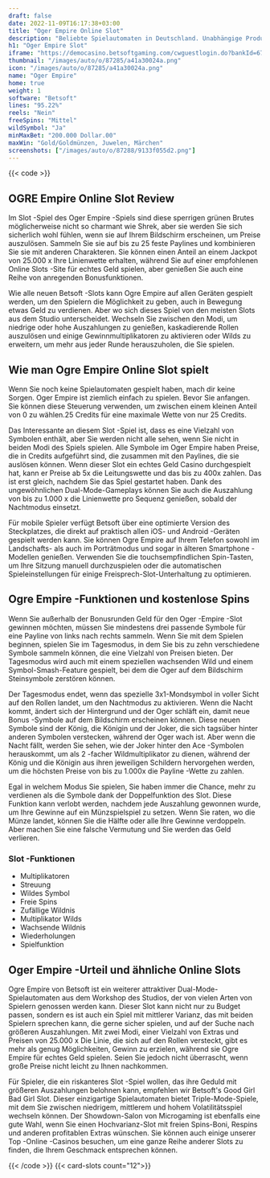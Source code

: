 ```yaml
---
draft: false
date: 2022-11-09T16:17:38+03:00
title: "Oger Empire Online Slot"
description: "Beliebte Spielautomaten in Deutschland. Unabhängige Produktbewertungen und exklusive Anmeldeangebote. Jetzt spielen!"
h1: "Oger Empire Slot"
iframe: "https://democasino.betsoftgaming.com/cwguestlogin.do?bankId=675&CDN=AUTO&gameId=793"
thumbnail: "/images/auto/o/87285/a41a30024a.png"
icon: "/images/auto/o/87285/a41a30024a.png"
name: "Oger Empire"
home: true
weight: 1
software: "Betsoft"
lines: "95.22%"
reels: "Nein"
freeSpins: "Mittel"
wildSymbol: "Ja"
minMaxBet: "200.000 Dollar.00"
maxWin: "Gold/Goldmünzen, Juwelen, Märchen"
screenshots: ["/images/auto/o/87288/9133f055d2.png"]
---
```


{{< code >}}<h2>OGRE Empire Online Slot Review</h2><p>Im Slot -Spiel des Oger Empire -Spiels sind diese sperrigen grünen Brutes möglicherweise nicht so charmant wie Shrek, aber sie werden Sie sich sicherlich wohl fühlen, wenn sie auf Ihrem Bildschirm erscheinen, um Preise auszulösen. Sammeln Sie sie auf bis zu 25 feste Paylines und kombinieren Sie sie mit anderen Charakteren. Sie können einen Anteil an einem Jackpot von 25.000 x Ihre Linienwette erhalten, während Sie auf einer empfohlenen Online Slots -Site für echtes Geld spielen, aber genießen Sie auch eine Reihe von anregenden Bonusfunktionen.</p><p>Wie alle neuen Betsoft -Slots kann Ogre Empire auf allen Geräten gespielt werden, um den Spielern die Möglichkeit zu geben, auch in Bewegung etwas Geld zu verdienen. Aber wo sich dieses Spiel von den meisten Slots aus dem Studio unterscheidet. Wechseln Sie zwischen den Modi, um niedrige oder hohe Auszahlungen zu genießen, kaskadierende Rollen auszulösen und einige Gewinnmultiplikatoren zu aktivieren oder Wilds zu erweitern, um mehr aus jeder Runde herauszuholen, die Sie spielen.</p><h2>Wie man Ogre Empire Online Slot spielt</h2><p>Wenn Sie noch keine Spielautomaten gespielt haben, mach dir keine Sorgen. Oger Empire ist ziemlich einfach zu spielen. Bevor Sie anfangen. Sie können diese Steuerung verwenden, um zwischen einem kleinen Anteil von 0 zu wählen.25 Credits für eine maximale Wette von nur 25 Credits.</p><p>Das Interessante an diesem Slot -Spiel ist, dass es eine Vielzahl von Symbolen enthält, aber Sie werden nicht alle sehen, wenn Sie nicht in beiden Modi des Spiels spielen. Alle Symbole im Oger Empire haben Preise, die in Credits aufgeführt sind, die zusammen mit den Paylines, die sie auslösen können. Wenn dieser Slot ein echtes Geld Casino durchgespielt hat, kann er Preise ab 5x die Leitungswette und das bis zu 400x zahlen. Das ist erst gleich, nachdem Sie das Spiel gestartet haben. Dank des ungewöhnlichen Dual-Mode-Gameplays können Sie auch die Auszahlung von bis zu 1.000 x die Linienwette pro Sequenz genießen, sobald der Nachtmodus einsetzt.</p><p>Für mobile Spieler verfügt Betsoft über eine optimierte Version des Steckplatzes, die direkt auf praktisch allen iOS- und Android -Geräten gespielt werden kann. Sie können Ogre Empire auf Ihrem Telefon sowohl im Landschafts- als auch im Porträtmodus und sogar in älteren Smartphone -Modellen genießen. Verwenden Sie die touchsempfindlichen Spin-Tasten, um Ihre Sitzung manuell durchzuspielen oder die automatischen Spieleinstellungen für einige Freisprech-Slot-Unterhaltung zu optimieren.</p><h2>Ogre Empire -Funktionen und kostenlose Spins</h2><p>Wenn Sie außerhalb der Bonusrunden Geld für den Oger -Empire -Slot gewinnen möchten, müssen Sie mindestens drei passende Symbole für eine Payline von links nach rechts sammeln. Wenn Sie mit dem Spielen beginnen, spielen Sie im Tagesmodus, in dem Sie bis zu zehn verschiedene Symbole sammeln können, die eine Vielzahl von Preisen bieten. Der Tagesmodus wird auch mit einem speziellen wachsenden Wild und einem Symbol-Smash-Feature gespielt, bei dem die Oger auf dem Bildschirm Steinsymbole zerstören können.</p><p>Der Tagesmodus endet, wenn das spezielle 3x1-Mondsymbol in voller Sicht auf den Rollen landet, um den Nachtmodus zu aktivieren. Wenn die Nacht kommt, ändert sich der Hintergrund und der Oger schläft ein, damit neue Bonus -Symbole auf dem Bildschirm erscheinen können. Diese neuen Symbole sind der König, die Königin und der Joker, die sich tagsüber hinter anderen Symbolen verstecken, während der Oger wach ist. Aber wenn die Nacht fällt, werden Sie sehen, wie der Joker hinter den Ace -Symbolen herauskommt, um als 2 -facher Wildmultiplikator zu dienen, während der König und die Königin aus ihren jeweiligen Schildern hervorgehen werden, um die höchsten Preise von bis zu 1.000x die Payline -Wette zu zahlen.</p><p>Egal in welchem Modus Sie spielen, Sie haben immer die Chance, mehr zu verdienen als die Symbole dank der Doppelfunktion des Slot. Diese Funktion kann verlobt werden, nachdem jede Auszahlung gewonnen wurde, um Ihre Gewinne auf ein Münzspielspiel zu setzen. Wenn Sie raten, wo die Münze landet, können Sie die Hälfte oder alle Ihre Gewinne verdoppeln. Aber machen Sie eine falsche Vermutung und Sie werden das Geld verlieren.</p><h3>
Slot -Funktionen</h3><ul>
<li></span>
Multiplikatoren</li>
<li></span>
Streuung</li>
<li></span>
Wildes Symbol</li>
<li></span>
Freie Spins</li>
<li></span>
Zufällige Wildnis</li>
<li></span>
Multiplikator Wilds</li>
<li></span>
Wachsende Wildnis</li>
<li></span>
Wiederholungen</li>
<li></span>
Spielfunktion</li></ul><h2>Oger Empire -Urteil und ähnliche Online Slots</h2><p>Ogre Empire von Betsoft ist ein weiterer attraktiver Dual-Mode-Spielautomaten aus dem Workshop des Studios, der von vielen Arten von Spielern genossen werden kann. Dieser Slot kann nicht nur zu Budget passen, sondern es ist auch ein Spiel mit mittlerer Varianz, das mit beiden Spielern sprechen kann, die gerne sicher spielen, und auf der Suche nach größeren Auszahlungen. Mit zwei Modi, einer Vielzahl von Extras und Preisen von 25.000 x Die Linie, die sich auf den Rollen versteckt, gibt es mehr als genug Möglichkeiten, Gewinn zu erzielen, während sie Ogre Empire für echtes Geld spielen. Seien Sie jedoch nicht überrascht, wenn große Preise nicht leicht zu Ihnen nachkommen.</p><p>Für Spieler, die ein riskanteres Slot -Spiel wollen, das ihre Geduld mit größeren Auszahlungen belohnen kann, empfehlen wir Betsoft's Good Girl Bad Girl Slot. Dieser einzigartige Spielautomaten bietet Triple-Mode-Spiele, mit dem Sie zwischen niedrigem, mittlerem und hohem Volatilitätsspiel wechseln können. Der Showdown-Salon von Microgaming ist ebenfalls eine gute Wahl, wenn Sie einen Hochvarianz-Slot mit freien Spins-Boni, Respins und anderen profitablen Extras wünschen. Sie können auch einige unserer Top -Online -Casinos besuchen, um eine ganze Reihe anderer Slots zu finden, die Ihrem Geschmack entsprechen können.</p>{{< /code >}}
{{< card-slots count="12">}}